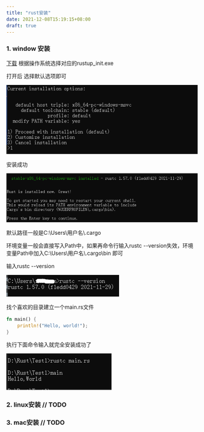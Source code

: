 ```yaml
---
title: "rust安装"
date: 2021-12-08T15:19:15+08:00
draft: true
---
```


### 1. window 安装

[下载](https://www.rust-lang.org/zh-CN/tools/install) 根据操作系统选择对应的rustup_init.exe

打开后 选择默认选项即可

![install_option](https://github.com/lsill/nbook/blob/main/static/images/rust/install_option.PNG?raw=true)

安装成功

![r_ins_suc](https://github.com/lsill/nbook/blob/main/static/images/rust/r_ins_suc.PNG?raw=true)

默认路径一般是C:\Users\用户名\\.cargo

环境变量一般会直接写入Path中，如果再命令行输入rustc --version失效，环境变量Path中加入C:\Users\用户名\\.cargo\bin 即可

输入rustc --version

![ru_ver_su](https://github.com/lsill/nbook/blob/main/static/images/rust/ru_ver_su.png?raw=true)

找个喜欢的目录建立一个main.rs文件

```rust
fn main() {
    println!("Hello, world!");
}
```

执行下面命令输入就完全安装成功了

![r_hw_suc](https://github.com/lsill/nbook/blob/main/static/images/rust/r_hw_suc.PNG?raw=true)

### 2. linux安装 // TODO 





### 3. mac安装 	// TODO

